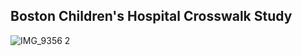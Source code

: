 ## Boston Children's Hospital Crosswalk Study

![IMG_9356 2](https://github.com/user-attachments/assets/ac7e2783-3c00-471d-8bf6-d6eaf2884dfe)
